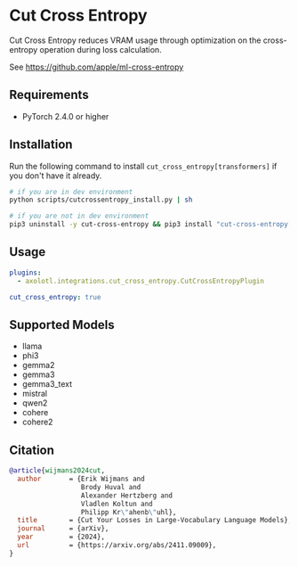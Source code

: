 # Cut Cross Entropy

Cut Cross Entropy reduces VRAM usage through optimization on the cross-entropy operation during loss calculation.

See https://github.com/apple/ml-cross-entropy

## Requirements

- PyTorch 2.4.0 or higher

## Installation

Run the following command to install `cut_cross_entropy[transformers]` if you don't have it already.

```bash
# if you are in dev environment
python scripts/cutcrossentropy_install.py | sh

# if you are not in dev environment
pip3 uninstall -y cut-cross-entropy && pip3 install "cut-cross-entropy[transformers] @ git+https://github.com/apple/ml-cross-entropy.git@24fbe4b5dab9a6c250a014573613c1890190536c"
```

## Usage

```yaml
plugins:
  - axolotl.integrations.cut_cross_entropy.CutCrossEntropyPlugin

cut_cross_entropy: true
```

## Supported Models

- llama
- phi3
- gemma2
- gemma3
- gemma3_text
- mistral
- qwen2
- cohere
- cohere2

## Citation

```bib
@article{wijmans2024cut,
  author       = {Erik Wijmans and
                  Brody Huval and
                  Alexander Hertzberg and
                  Vladlen Koltun and
                  Philipp Kr\"ahenb\"uhl},
  title        = {Cut Your Losses in Large-Vocabulary Language Models},
  journal      = {arXiv},
  year         = {2024},
  url          = {https://arxiv.org/abs/2411.09009},
}
```
